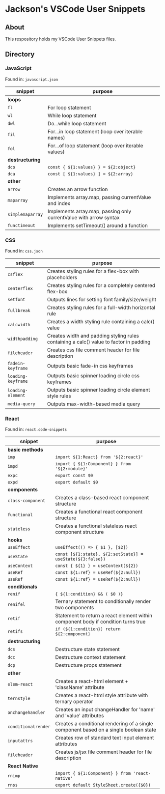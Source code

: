 # Jackson's VSCode User Snippets

## About

This respository holds my VSCode User Snippets files.

## Directory

### JavaScript

Found in: `javascript.json`

| snippet           | purpose                                                           |
| ----------------- | ----------------------------------------------------------------- |
| **loops**         |
| `fl`              | For loop statement                                                |
| `wl`              | While loop statement                                              |
| `dwl`             | Do...while loop statement                                         |
| `fil`             | For...in loop statement (loop over iterable names)                |
| `fol`             | For...of loop statement (loop over iterable values)               |
| **destructuring** |
| `dco`             | `const { ${1:values} } = ${2:object}`                             |
| `dca`             | `const [ ${1:values} ] = ${2:array}`                              |
| **other**         |
| `arrow`           | Creates an arrow function                                         |
| `maparray`        | Implements array.map, passing currentValue and index              |
| `simplemaparray`  | Implements array.map, passing only currentValue with arrow syntax |
| `functimeout`     | Implements setTimeout() around a function                         |

### CSS

Found in: `css.json`

| snippet            | purpose                                                                                |
| ------------------ | -------------------------------------------------------------------------------------- |
| `csflex`           | Creates styling rules for a flex-box with placeholders                                 |
| `centerflex`       | Creates styling rules for a completely centered flex-box                               |
| `setfont`          | Outputs lines for setting font family/size/weight                                      |
| `fullbreak`        | Creates styling rules for a full-width horizontal rule                                 |
| `calcwidth`        | Creates a width styling rule containing a calc() value                                 |
| `widthpadding`     | Creates width and padding styling rules containing a calc() value to factor in padding |
| `fileheader`       | Creates css file comment header for file description                                   |
| `fadein-keyframe`  | Outputs basic fade-in css keyframes                                                    |
| `loading-keyframe` | Outputs basic spinner loading circle css keyframes                                     |
| `loading-element`  | Outputs basic spinner loading circle element style rules                               |
| `media-query`      | Outputs max-width-based media query                                                    |

### React

Found in: `react.code-snippets`

| snippet             | purpose                                                                               |
| ------------------- | ------------------------------------------------------------------------------------- |
| **basic methods**   |
| `imp`               | `import ${1:React} from '${2:react}'`                                                 |
| `impd`              | `import { ${1:Component} } from '${2:module}'`                                        |
| `expc`              | `export const $0`                                                                     |
| `expd`              | `export default $0`                                                                   |
| **components**      |
| `class-component`   | Creates a class-based react component structure                                       |
| `functional`        | Creates a functional react component structure                                        |
| `stateless`         | Creates a functional stateless react component structure                              |
| **hooks**           |
| `useEffect`         | `useEffect(() => { $1 }, [$2])`                                                       |
| `useState`          | `const [${1:state}, ${2:setState}] = useState(${3:false})`                            |
| `useContext`        | `const { ${1} } = useContext(${2})`                                                   |
| `useRef`            | `const ${1:ref} = useRef(${2:null})`                                                  |
| `useRef`            | `const ${1:ref} = useRef(${2:null})`                                                  |
| **conditionals**    |
| `renif`             | `{ ${1:condition} && ( $0 )}`                                                         |
| `renifel`           | Ternary statement to conditionally render two components                              |
| `retif`             | Statement to return a react element within component body if condition turns true     |
| `retifs`            | `if (${1:condition}) return ${2:component}`                                           |
| **destructuring**   |
| `dcs`               | Destructure state statement                                                           |
| `dcc`               | Destructure context statement                                                         |
| `dcp`               | Destructure props statement                                                           |
| **other**           |
| `elem-react`        | Creates a react-html element + 'className' attribute                                  |
| `ternstyle`         | Creates a react-html style attribute with ternary operator                            |
| `onchangehandler`   | Creates an input changeHandler for 'name' and 'value' attributes                      |
| `conditionalrender` | Creates a conditional rendering of a single component based on a single boolean state |
| `inputattrs`        | Creates row of standard text input element attributes                                 |
| `fileheader`        | Creates js/jsx file comment header for file description                               |
| **React Native**    |
| `rnimp`             | `import { ${1:Component} } from 'react-native'`                                       |
| `rnss`              | `export default StyleSheet.create({$0})`                                              |
